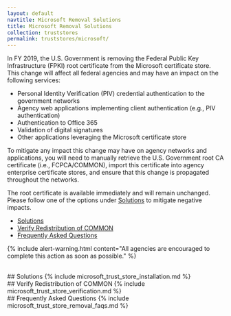 ```yaml
---
layout: default
navtitle: Microsoft Removal Solutions
title: Microsoft Removal Solutions
collection: truststores
permalink: truststores/microsoft/
---
```

In FY 2019, the U.S. Government is removing the Federal Public Key Infrastructure (FPKI) root certificate from the Microsoft certificate store. This change will affect all federal agencies and may have an impact on the following services:  
 
- Personal Identity Verification (PIV) credential authentication to the government networks
- Agency web applications implementing client authentication (e.g., PIV authentication)
- Authentication to Office 365
- Validation of digital signatures
- Other applications leveraging the Microsoft certificate store

To mitigate any impact this change may have on agency networks and applications, you will need to manually retrieve the U.S. Government root CA certificate (i.e., FCPCA/COMMON), import this certificate into agency enterprise certificate stores, and ensure that this change is propagated throughout the networks. 

The root certificate is available immediately and will remain unchanged. Please follow one of the options under [Solutions](#solutions) to mitigate negative impacts. 

- [Solutions](#solutions)
- [Verify Redistribution of COMMON](#verify-redistribution-of-common)
- [Frequently Asked Questions](#frequently-asked-questions)

{% include alert-warning.html content="All agencies are encouraged to complete this action as soon as possible." %} 

<br>
## Solutions
{% include microsoft_trust_store_installation.md %}

<br>
## Verify Redistribution of COMMON
{% include microsoft_trust_store_verification.md %}

<br>
## Frequently Asked Questions
{% include microsoft_trust_store_removal_faqs.md %}
